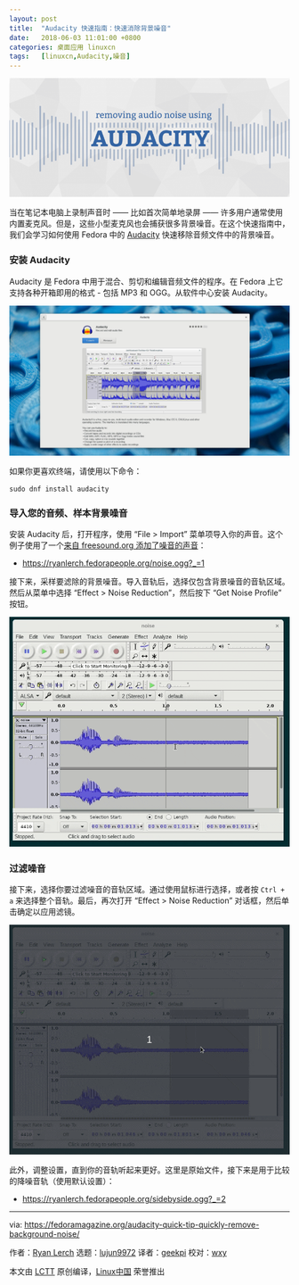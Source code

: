 ```yaml
---
layout: post
title:	"Audacity 快速指南：快速消除背景噪音"
date:	2018-06-03 11:01:00 +0800 
categories:	桌面应用 linuxcn 
tags:	[linuxcn,Audacity,噪音]
---
```



![](/Asserts/Images/album/201806/03/110200t2nw5y8z0sl7z85n.png)


当在笔记本电脑上录制声音时 —— 比如首次简单地录屏 —— 许多用户通常使用内置麦克风。但是，这些小型麦克风也会捕获很多背景噪音。在这个快速指南中，我们会学习如何使用 Fedora 中的 [Audacity](https://www.audacityteam.org/) 快速移除音频文件中的背景噪音。


### 安装 Audacity


Audacity 是 Fedora 中用于混合、剪切和编辑音频文件的程序。在 Fedora 上它支持各种开箱即用的格式 - 包括 MP3 和 OGG。从软件中心安装 Audacity。


![](/Asserts/Images/album/201806/03/110201oxhzhndxcndkm2xh.jpg)


如果你更喜欢终端，请使用以下命令：



```
sudo dnf install audacity

```

### 导入您的音频、样本背景噪音


安装 Audacity 后，打开程序，使用 “File > Import” 菜单项导入你的声音。这个例子使用了一个[来自 freesound.org 添加了噪音的声音](https://freesound.org/people/levinj/sounds/8323/)：


* <https://ryanlerch.fedorapeople.org/noise.ogg?_=1>


接下来，采样要滤除的背景噪音。导入音轨后，选择仅包含背景噪音的音轨区域。然后从菜单中选择 “Effect > Noise Reduction”，然后按下 “Get Noise Profile” 按钮。


![](/Asserts/Images/album/201806/03/110203shoxlp5p1giccgvi.gif)


### 过滤噪音


接下来，选择你要过滤噪音的音轨区域。通过使用鼠标进行选择，或者按 `Ctrl + a` 来选择整个音轨。最后，再次打开 “Effect > Noise Reduction” 对话框，然后单击确定以应用滤镜。


![](/Asserts/Images/album/201806/03/110203bzryaorbq8rqhs66.gif)


此外，调整设置，直到你的音轨听起来更好。这里是原始文件，接下来是用于比较的降噪音轨（使用默认设置）：


* <https://ryanlerch.fedorapeople.org/sidebyside.ogg?_=2>




---


via: <https://fedoramagazine.org/audacity-quick-tip-quickly-remove-background-noise/>


作者：[Ryan Lerch](https://fedoramagazine.org/introducing-flatpak/) 选题：[lujun9972](https://github.com/lujun9972) 译者：[geekpi](https://github.com/geekpi) 校对：[wxy](https://github.com/wxy)


本文由 [LCTT](https://github.com/LCTT/TranslateProject) 原创编译，[Linux中国](https://linux.cn/) 荣誉推出
